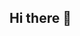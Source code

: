 ## Hi there 👋

<!--
**EugeneRuto/EugeneRuto** is a ✨ _special_ ✨ repository because its `README.md` (this file) appears on your GitHub profile.

Here are some ideas to get you started:

- 🔭 I’m currently working on a project to assist lay people understand the law by developing a web site that aids them in navigating the legal field.
- 🌱 I’m currently learning on how to develop a backend as i have already set up an interactive front end.
- 👯 I’m looking to collaborate on this project with legal enthusiasts who believe technology can open access to justice.
- 🤔 I’m looking for help with coming up with a good backend. Also i need help with adding an interactive map on the front end.
- 💬 Ask me about anything touching frontend development.
- 📫 How to reach me: eugeneruto84@gmail.com

